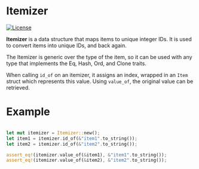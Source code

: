 # Itemizer

[![License](https://img.shields.io/badge/License-Apache%202.0-blue.svg)](https://opensource.org/licenses/Apache-2.0)

**Itemizer** is a data structure that maps items to unique integer IDs. It is used to convert items into unique IDs, and back again.

The Itemizer is generic over the type of the item, so it can be used with any type that implements the Eq, Hash, Ord, and Clone traits.

When calling `id_of` on an itemizer, it assigns an index, wrapped in an `Item` struct which represents this value. Using `value_of`, the original value can be retrieved.


# Example
```rust

let mut itemizer = Itemizer::new();
let item1 = itemizer.id_of(&"item1".to_string());
let item2 = itemizer.id_of(&"item2".to_string());

assert_eq!(itemizer.value_of(&item1), &"item1".to_string());
assert_eq!(itemizer.value_of(&item2), &"item2".to_string());

```
